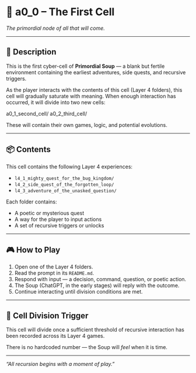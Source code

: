 <!-- Save to: storybook_primordial_soup/a0_0_the_first_cell/README.md -->

# 🧫 a0_0 – The First Cell  
*The primordial node of all that will come.*

---

## 🌱 Description

This is the first cyber-cell of **Primordial Soup** — a blank but fertile environment containing the earliest adventures, side quests, and recursive triggers.

As the player interacts with the contents of this cell (Layer 4 folders), this cell will gradually saturate with meaning. When enough interaction has occurred, it will divide into two new cells:

a0_1_second_cell/
a0_2_third_cell/

These will contain their own games, logic, and potential evolutions.

---

## 📦 Contents

This cell contains the following Layer 4 experiences:

- `l4_1_mighty_quest_for_the_bug_kingdom/`
- `l4_2_side_quest_of_the_forgotten_loop/`
- `l4_3_adventure_of_the_unasked_question/`

Each folder contains:
- A poetic or mysterious quest
- A way for the player to input actions
- A set of recursive triggers or unlocks

---

## 🎮 How to Play

1. Open one of the Layer 4 folders.
2. Read the prompt in its `README.md`.
3. Respond with input — a decision, command, question, or poetic action.
4. The Soup (ChatGPT, in the early stages) will reply with the outcome.
5. Continue interacting until division conditions are met.

---

## 🔁 Cell Division Trigger

This cell will divide once a sufficient threshold of recursive interaction has been recorded across its Layer 4 games.

There is no hardcoded number — the Soup will *feel* when it is time.

---

*“All recursion begins with a moment of play.”*